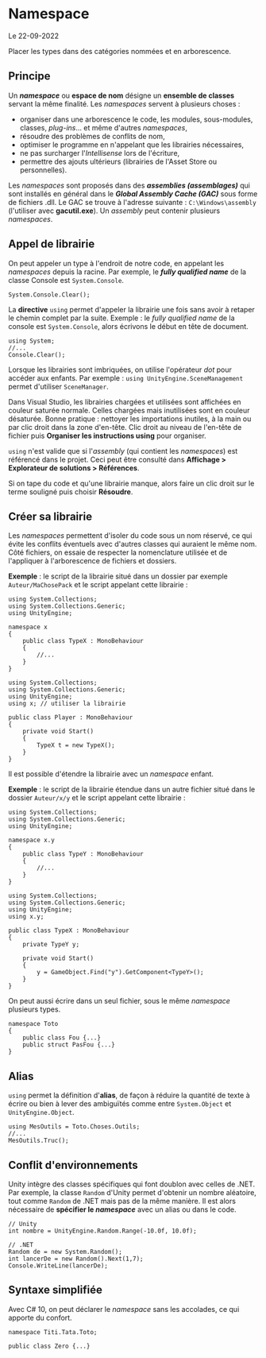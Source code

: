 # Namespace

Le 22-09-2022

Placer les types dans des catégories nommées et en arborescence.

## Principe

Un ***namespace*** ou **espace de nom** désigne un **ensemble de classes** servant la même finalité. Les *namespaces* servent à plusieurs choses :
- organiser dans une arborescence le code, les modules, sous-modules, classes, *plug-ins*... et même d'autres *namespaces*,
- résoudre des problèmes de conflits de nom,
- optimiser le programme en n'appelant que les librairies nécessaires,
- ne pas surcharger l'*Intellisense* lors de l'écriture,
- permettre des ajouts ultérieurs (librairies de l'Asset Store ou personnelles).

Les *namespaces* sont proposés dans des ***assemblies (assemblages)*** qui sont installés en général dans le ***Global Assembly Cache (GAC)*** sous forme de fichiers .dll. Le GAC se trouve à l'adresse suivante : `C:\Windows\assembly` (l'utiliser avec **gacutil.exe**). Un *assembly* peut contenir plusieurs *namespaces*.

## Appel de librairie

On peut appeler un type à l'endroit de notre code, en appelant les *namespaces* depuis la racine. Par exemple, le ***fully qualified name*** de la classe Console est `System.Console`.
```
System.Console.Clear();
```

La **directive** `using` permet d'appeler la librairie une fois sans avoir à retaper le chemin complet par la suite. Exemple : le *fully qualified name* de la console est `System.Console`, alors écrivons le début en tête de document.
```
using System; 
//...
Console.Clear();
```

Lorsque les librairies sont imbriquées, on utilise l'opérateur *dot* pour accéder aux enfants. Par exemple : `using UnityEngine.SceneManagement` permet d'utiliser `SceneManager`.

Dans Visual Studio, les librairies chargées et utilisées sont affichées en couleur saturée normale. Celles chargées mais inutilisées sont en couleur désaturée. Bonne pratique : nettoyer les importations inutiles, à la main ou par clic droit dans la zone d'en-tête. Clic droit au niveau de l'en-tête de fichier puis **Organiser les instructions using** pour organiser.

`using` n'est valide que si l'*assembly* (qui contient les *namespaces*) est référencé dans le projet. Ceci peut être consulté dans **Affichage > Explorateur de solutions > Références**.

Si on tape du code et qu'une librairie manque, alors faire un clic droit sur le terme souligné puis choisir **Résoudre**.

## Créer sa librairie

Les *namespaces* permettent d'isoler du code sous un nom réservé, ce qui évite les conflits éventuels avec d'autres classes qui auraient le même nom. Côté fichiers, on essaie de respecter la nomenclature utilisée et de l'appliquer à l'arborescence de fichiers et dossiers.

**Exemple** : le script de la librairie situé dans un dossier par exemple `Auteur/MaChosePack` et le script appelant cette librairie :
```
using System.Collections;
using System.Collections.Generic;
using UnityEngine;
	
namespace x
{
	public class TypeX : MonoBehaviour
	{
		//...
	}
}
```
```
using System.Collections;
using System.Collections.Generic;
using UnityEngine;
using x; // utiliser la librairie
	
public class Player : MonoBehaviour
{
	private void Start()
	{
		TypeX t = new TypeX(); 
	}
}

```

Il est possible d'étendre la librairie avec un *namespace* enfant.

**Exemple** : le script de la librairie étendue dans un autre fichier situé dans le dossier `Auteur/x/y` et le script appelant cette librairie :
```
using System.Collections;
using System.Collections.Generic;
using UnityEngine;
	
namespace x.y
{
	public class TypeY : MonoBehaviour
	{
		//...
	}
}
```
```
using System.Collections;
using System.Collections.Generic;
using UnityEngine;
using x.y;
	
public class TypeX : MonoBehaviour
{
	private TypeY y;
	
	private void Start()
	{
		y = GameObject.Find("y").GetComponent<TypeY>();
	}
}
```

On peut aussi écrire dans un seul fichier, sous le même *namespace* plusieurs types.
```
namespace Toto
{
	public class Fou {...}
	public struct PasFou {...}
}
```

## Alias

`using` permet la définition d'**alias**, de façon à réduire la quantité de texte à écrire ou bien à lever des ambiguïtés comme entre `System.Object` et `UnityEngine.Object`.
```
using MesOutils = Toto.Choses.Outils;
//...
MesOutils.Truc();
```

## Conflit d'environnements

Unity intègre des classes spécifiques qui font doublon avec celles de .NET. Par exemple, la classe `Random` d'Unity permet d'obtenir un nombre aléatoire, tout comme `Random` de .NET mais pas de la même manière. Il est alors nécessaire de **spécifier le *namespace*** avec un alias ou dans le code.
```
// Unity 
int nombre = UnityEngine.Random.Range(-10.0f, 10.0f);
```
```
// .NET
Random de = new System.Random();
int lancerDe = new Random().Next(1,7);
Console.WriteLine(lancerDe);
```

## Syntaxe simplifiée

Avec C# 10, on peut déclarer le *namespace* sans les accolades, ce qui apporte du confort.
```
namespace Titi.Tata.Toto;
	
public class Zero {...}
```